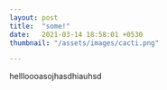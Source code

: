 ```yaml
---
layout: post
title:  "some!"
date:   2021-03-14 18:58:01 +0530
thumbnail: "/assets/images/cacti.png"

---
```

hellloooasojhasdhiauhsd
